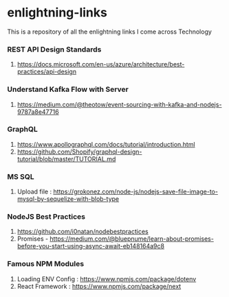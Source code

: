 # enlightning-links
This is a repository of all the enlightning links I come across Technology


### REST API Design Standards
1. https://docs.microsoft.com/en-us/azure/architecture/best-practices/api-design

### Understand Kafka Flow with Server
1. https://medium.com/@theotow/event-sourcing-with-kafka-and-nodejs-9787a8e47716

### GraphQL
1. https://www.apollographql.com/docs/tutorial/introduction.html
2. https://github.com/Shopify/graphql-design-tutorial/blob/master/TUTORIAL.md

### MS SQL
1. Upload file : https://grokonez.com/node-js/nodejs-save-file-image-to-mysql-by-sequelize-with-blob-type


### NodeJS Best Practices
1. https://github.com/i0natan/nodebestpractices
2. Promises - https://medium.com/@bluepnume/learn-about-promises-before-you-start-using-async-await-eb148164a9c8

### Famous NPM Modules

1. Loading ENV Config : https://www.npmjs.com/package/dotenv
2. React Framework : https://www.npmjs.com/package/next
